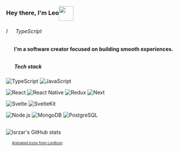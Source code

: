 <h3>
  Hey there, I'm Leo<img src="https://user-images.githubusercontent.com/87744767/160494540-1b38acf7-62c3-47d8-83e8-28cdc55ad28d.gif" height="40px" width="40px" align="center" />
</h3>
<h6>
  I 
  <img 
     src="https://user-images.githubusercontent.com/87744767/160755257-fded066f-f12e-4e75-8f58-c875aaea2c00.gif" 
     height="14px" width="14px" align="center"
  />
   TypeScript
</h6>

<h4>
  <img 
       src="https://user-images.githubusercontent.com/87744767/160758054-952c3dfc-ab12-426c-896c-1bbdc5fc5aa6.gif" 
       height="16px" width="16px" align="center" 
   />
    I'm a software creator focused on building smooth experiences.
</h4>

##

<h5>
  <img 
       src="https://user-images.githubusercontent.com/87744767/160758710-8138e749-3fdd-46a5-98a9-5f06aadb0537.gif" 
       height="16px" width="16px" align="left" />
     <b>Tech stack</b>
</h5>

![TypeScript](https://img.shields.io/badge/-TypeScript-e8ebec?&logo=TypeScript&style=flat-square)
![JavaScript](https://img.shields.io/badge/-JavaScript-e8ebec?&logo=JavaScript&logoColor=FFC04D&style=flat-square)

![React](https://img.shields.io/badge/-React-e8ebec?&logo=React&logoColor=189AB4&style=flat-square)
![React Native](https://img.shields.io/badge/-React%20Native-e8ebec?&logo=React&logoColor=189AB4&style=flat-square)
![Redux](https://img.shields.io/badge/-Redux-e8ebec?&logo=redux&logoColor=7248b6&style=flat-square)
![Next](https://img.shields.io/badge/-Next-e8ebec?&logo=nextdotjs&logoColor=222222&style=flat-square)

![Svelte](https://img.shields.io/badge/-Svelte-e8ebec?&logo=svelte&style=flat-square)
![SvelteKit](https://img.shields.io/badge/-SvelteKit-e8ebec?&logo=svelte&style=flat-square)


![Node.js](https://img.shields.io/badge/-Node-e8ebec?&logo=nodedotjs&style=flat-square)
![MongoDB](https://img.shields.io/badge/-MongoDB-e8ebec?&logo=mongodb&style=flat-square)
![PostgreSQL](https://img.shields.io/badge/-PostgreSQL-e8ebec?&logo=postgresql&style=flat-square)

## 

![lsrzar's GitHub stats](https://github-readme-stats-tawny-kappa.vercel.app/api?username=lsrzar&theme=swift&hide=stars,issues&show=reviews&show_icons=true&icon_color=2C2C2C)

<p>
  <img src="https://user-images.githubusercontent.com/87744767/160761527-91f514b6-6df6-42da-906b-ee3753e6edcb.gif" height="12px" align="bottom"/>
  <sup><sub><a href="https://lordicon.com">Animated icons from LordIcon</a></sub></sup>
</p>
